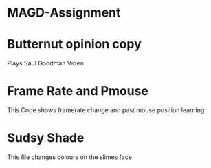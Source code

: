 # MAGD-Assignment

# Butternut opinion copy
Plays Saul Goodman Video

# Frame Rate and Pmouse
This Code shows framerate change and past mouse position learning

# Sudsy Shade
This file changes colours on the slimes face
